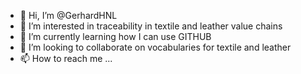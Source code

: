 - 👋 Hi, I’m @GerhardHNL
- 👀 I’m interested in traceability in textile and leather value chains
- 🌱 I’m currently learning how I can use GITHUB
- 💞️ I’m looking to collaborate on vocabularies for textile and leather
- 📫 How to reach me ...

<!---
GerhardHNL/GerhardHNL is a ✨ special ✨ repository because its `README.md` (this file) appears on your GitHub profile.
You can click the Preview link to take a look at your changes.
--->
